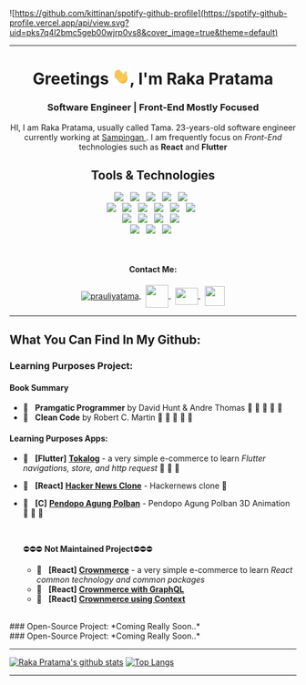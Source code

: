 ![https://github.com/kittinan/spotify-github-profile](https://spotify-github-profile.vercel.app/api/view.svg?uid=pks7q4l2bmc5geb00wjrp0vs8&cover_image=true&theme=default)

<hr>

<h1 align="center">
    Greetings <img src="https://raw.githubusercontent.com/ABSphreak/ABSphreak/master/gifs/Hi.gif" width="30px">, 
    I'm Raka Pratama
</h1>

<h3 align="center">
    Software Engineer | Front-End Mostly Focused
</h3>

<p align="center">
    HI, I am Raka Pratama, usually called Tama. 23-years-old software engineer currently working at 
        <a href="https://www.linkedin.com/company/sampinganid/mycompany/">
            Sampingan
        </a>.
    I am frequently focus on <em>Front-End</em> technologies such as <b>React</b> and <b>Flutter</b>
<p>

<h2 align="center">Tools & Technologies</h2>
<p align="center">
   <img src="https://img.shields.io/badge/HTML%20-%23F7DF1E.svg?&style=for-the-badge&color=E34F26" />&nbsp;&nbsp;
   <img src="https://img.shields.io/badge/css%20-%23F7DF1E.svg?&style=for-the-badge&color=5BA8EE" />&nbsp;&nbsp;
   <img src="https://img.shields.io/badge/TypeScript%20-%23F7DF1E.svg?&style=for-the-badge&color=3178C6" />&nbsp;&nbsp;
   <img src="https://img.shields.io/badge/JavaScript%20-%23F7DF1E.svg?&style=for-the-badge&color=F7DF1E" />&nbsp;&nbsp;
   <img src="https://img.shields.io/badge/Dart%20-%23F7DF1E.svg?&style=for-the-badge&color=3178C6" />&nbsp;&nbsp;
   <br />
   <img src="https://img.shields.io/badge/react%20-%23F7DF1E.svg?&style=for-the-badge&color=00D8FF" />&nbsp;&nbsp;
   <img src="https://img.shields.io/badge/Next.js%20-%23F7DF1E.svg?&style=for-the-badge&color=000" />&nbsp;&nbsp;
   <img src="https://img.shields.io/badge/Flutter%20-%23F7DF1E.svg?&style=for-the-badge&color=61DAFB" />&nbsp;&nbsp;
   <img src="https://img.shields.io/badge/React Native%20-%23F7DF1E.svg?&style=for-the-badge&color=61DAFB" />&nbsp;&nbsp;
   <img src="https://img.shields.io/badge/Vue.js%20-%23F7DF1E.svg?&style=for-the-badge&color=41B883" />&nbsp;&nbsp;
   <img src="https://img.shields.io/badge/Angular%20-%23F7DF1E.svg?&style=for-the-badge&color=DD0031" />&nbsp;&nbsp;
   <br />
   <img src="https://img.shields.io/badge/Node.js%20-%23F7DF1E.svg?&style=for-the-badge&color=6DB35A" />&nbsp;&nbsp;
   <img src="https://img.shields.io/badge/Fastify%20-%23F7DF1E.svg?&style=for-the-badge&color=6DB35A" />&nbsp;&nbsp;
   <img src="https://img.shields.io/badge/PostgreSQL%20-%23F7DF1E.svg?&style=for-the-badge&color=1E4C68" />&nbsp;&nbsp;
   <img src="https://img.shields.io/badge/MongoDB%20-%23F7DF1E.svg?&style=for-the-badge&color=5C9A37" />&nbsp;&nbsp;
   <br />
   <img src="https://img.shields.io/badge/Jest%20-%23F7DF1E.svg?&style=for-the-badge&color=F24F3B" />&nbsp;&nbsp;
   <img src="https://img.shields.io/badge/RTL%20-%23F7DF1E.svg?&style=for-the-badge&color=F24F3B" />&nbsp;&nbsp;
   <img src="https://img.shields.io/badge/Cypress%20-%23F7DF1E.svg?&style=for-the-badge&color=000" />&nbsp;&nbsp;
   <br />
</p> 

<br />
<h4 align="center">Contact Me:</h4>
<p align="center">
    <a href="https://www.linkedin.com/in/prauliyatama/" target="blank">
        <img 
            align="center" 
            alt="prauliyatama" 
            height="35"    
            src="https://image.flaticon.com/icons/png/512/174/174857.png" 
            width="35" 
        />
    </a>
    &nbsp;
    <a href="mailto: mgf.prauliyatama@gmail.com">
        <img 
            align="center" 
            src="https://cdn4.iconfinder.com/data/icons/social-media-logos-6/512/112-gmail_email_mail-512.png" 
            height="40" 
            width="40" 
        />
    </a>
     &nbsp;
    <a href="https://twitter.com/tamago_ssi">
        <img 
            align="center" 
            src="https://seeklogo.com/images/T/twitter-logo-A84FE9258E-seeklogo.com.png" 
            height="30" 
            width="40" 
        />
    </a>
    &nbsp;
    <a href="https://www.instagram.com/tamago.ssi/">
        <img 
            align="center" 
            src="https://upload.wikimedia.org/wikipedia/commons/thumb/9/96/Instagram.svg/1200px-Instagram.svg.png" 
            height="35" 
            width="35" 
        />
    </a>
</p>

<hr>

## What You Can Find In My Github:


### Learning Purposes Project:

#### Book Summary

* 📖 &nbsp; **Pramgatic Programmer** by David Hunt & Andre Thomas 🌟 🌟 🌟 🌟 🌟 
* 📖 &nbsp; **Clean Code** by Robert C. Martin 🌟 🌟 🌟 🌟 🌟 

#### Learning Purposes Apps:

* 📱 &nbsp; **[Flutter]** **[Tokalog](https://github.com/tamagossi/tokalog)** - a very simple e-commerce to learn *Flutter navigations, store, and http request* 🌟 🌟 🌟
* 📱 &nbsp; **[React]** **[Hacker News Clone](https://github.com/tamagossi/hackernews-clone)** - Hackernews clone 🌟 
* 📱 &nbsp; **[C]** **[Pendopo Agung Polban](https://github.com/tamagossi/C-opengl-pendopo-agung-polban)** - Pendopo Agung Polban 3D Animation 🌟 🌟 🌟 

    <br />

    ⛔⛔⛔ **Not Maintained Project**⛔⛔⛔
    * 📱 &nbsp; **[React]** **[Crownmerce](https://github.com/tamagossi/hackernews-clone)** - a very simple e-commerce to learn *React common technology and common packages* 
    * 📱 &nbsp; **[React]** **[Crownmerce with GraphQL](https://github.com/tamagossi/crownmerce-using-graphql)**
    * 📱 &nbsp; **[React]** **[Crownmerce using Context](https://github.com/tamagossi/crownmerce-using-context)**


<br />
### Open-Source Project:
*Coming Really Soon..*

<br />
### Open-Source Project:
*Coming Really Soon..*

<hr>


[![Raka Pratama's github stats](https://github-readme-stats.vercel.app/api?username=tamagossi&theme=material-palenight&count_private=true&hide=contribs)](https://github.com/anuraghazra/github-readme-stats)
[![Top Langs](https://github-readme-stats.vercel.app/api/top-langs/?username=tamagossi&theme=material-palenight&hide=Jupyter&layout=compact)](https://github.com/anuraghazra/github-readme-stats)
</div>

<hr />





